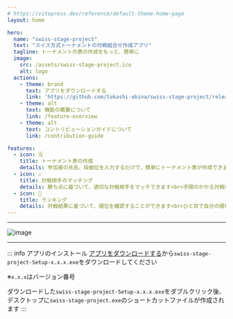 ```yaml
---
# https://vitepress.dev/reference/default-theme-home-page
layout: home

hero:
  name: "swiss-stage-project"
  text: "スイス方式トーナメントの対戦組合せ作成アプリ"
  tagline: トーナメントの表の作成をもっと、簡単に
  image:
    src: /assets/swiss-stage-project.ico
    alt: logo
  actions:
    - theme: brand
      text: アプリをダウンロードする
      link: 'https://github.com/takashi-ebina/swiss-stage-project/releases'
    - theme: alt
      text: 機能の概要について
      link: /feature-overview
    - theme: alt
      text: コントリビューションガイドについて
      link: /contribution-guide

features:
  - icon: 🗒️
    title: トーナメント表の作成
    details: 参加者の氏名、段級位を入力するだけで、簡単にトーナメント表が作成できます！ 
  - icon: ⚔️
    title: 対戦相手のマッチング
    details: 勝ち点に基づいて、適切な対戦相手をマッチできます<br>手間のかかる対戦相手の選定作業から解放されます！
  - icon: 👑
    title: ランキング
    details: 対戦結果に基づいて、順位を確認することができます<br>ひと目で自分の順位がわかります！
---
```


***

![image](./public/assets/demo.gif)

***

::: info アプリのインストール
[アプリをダウンロードする](https://github.com/takashi-ebina/swiss-stage-project/releases)から`swiss-stage-project-Setup-x.x.x.exe`をダウンロードしてください

※`x.x.x`はバージョン番号

ダウンロードした`swiss-stage-project-Setup-x.x.x.exe`をダブルクリック後、デスクトップに`swiss-stage-project.exe`のショートカットファイルが作成されます
:::

<style>
:root {
  --vp-home-hero-image-background-image: linear-gradient(-45deg, #000000 50%, #47caff 50%);
  --vp-home-hero-image-filter: blur(44px);
}
</style>
